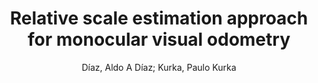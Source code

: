 ---
paperId: 59
author: Díaz, Aldo A Díaz; Kurka, Paulo Kurka
title: Relative scale estimation approach for monocular visual odometry
pdf: --
poster: --
type: Poster
topic: Pose Estimation
category: Extended Abstract
link: --
conference: cvpr
year: 2021
tags: cvpr-2021-ea
---